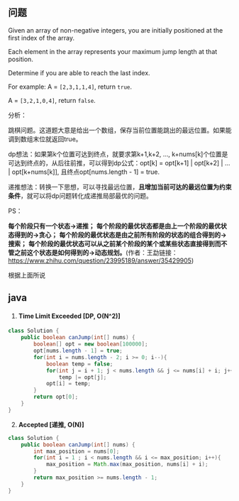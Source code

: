 ## 问题

Given an array of non-negative integers, you are initially positioned at the first index of the array.

Each element in the array represents your maximum jump length at that position.

Determine if you are able to reach the last index.

For example:
A = `[2,3,1,1,4]`, return `true`.

A = `[3,2,1,0,4]`, return `false`.

分析：

跳棋问题。这道题大意是给出一个数组，保存当前位置能跳出的最远位置。如果能调到数组末位就返回true。

dp想法：如果第k个位置可达到终点，就要求第k+1,k+2, ..., k+nums[k]个位置是可达到终点的，从后往前推，可以得到dp公式：opt[k] = opt[k+1] | opt[k+2] | ... | opt[k+nums[k]], 且终点opt[nums.length - 1] = true.

递推想法：转换一下思想，可以寻找最远位置，**且增加当前可达的最远位置为约束条件**，就可以将dp问题转化成递推局部最优的问题。

PS：

**每个阶段只有一个状态->递推；**
**每个阶段的最优状态都是由上一个阶段的最优状态得到的->贪心；**
**每个阶段的最优状态是由之前所有阶段的状态的组合得到的->搜索；**
**每个阶段的最优状态可以从之前某个阶段的某个或某些状态直接得到而不管之前这个状态是如何得到的->动态规划。**(作者：王勐链接：https://www.zhihu.com/question/23995189/answer/35429905)

根据上面所说

## java

1. ####  Time Limit Exceeded [DP, O(N^2)]

```java
class Solution {
    public boolean canJump(int[] nums) {
        boolean[] opt = new boolean[100000];
        opt[nums.length - 1] = true;
        for(int i = nums.length - 2; i >= 0; i--){
            boolean temp = false;
            for(int j = i + 1; j < nums.length && j <= nums[i] + i; j++)
                temp |= opt[j];
            opt[i] = temp;
        }
        return opt[0];
    }
}
```

2. **Accepted [递推, O(N)]**

```java
class Solution {
    public boolean canJump(int[] nums) {
        int max_position = nums[0];
        for(int i = 1 ; i < nums.length && i <= max_position; i++){
            max_position = Math.max(max_position, nums[i] + i);
        }
        return max_position >= nums.length - 1;
    }
}
```

